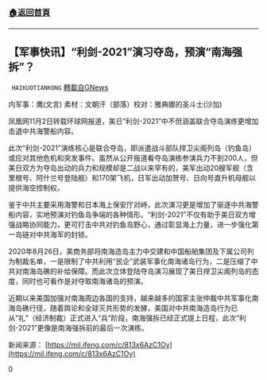 ###  [:house:返回首頁](https://github.com/ourhimalayas/txt)
---

## 【军事快讯】“利剑-2021”演习夺岛，预演“南海强拆”？
` HAIKUOTIANKONG` [轉載自GNews](https://gnews.org/zh-hans/516190/)

内军事：鹰(文言) 素材：文朝汗（部落）校对：雅典娜的圣斗士(沙加)

凤凰网11月2日转载环球网报道，美日“利剑-2021”中不但涵盖联合夺岛演练更增加击退中共海警船内容。

此次“利剑-2021”演练核心是联合夺岛，即派遣战斗部队捍卫尖阁列岛（钓鱼岛）或应对其他危机和突发事件。虽然从公开报道看夺岛演练参演兵力不到200人，但美日双方为夺岛出动的兵力和规模却是二战以来罕有的，美军出动20艘军舰（含里根号、阿什兰号登陆舰）和170架飞机，日军出动加贺号、日向号直升机母舰以提供海空控制权。

鉴于中共主要采用海警和日本海上保安厅对峙，此次演习更是增加了驱逐中共海警船内容，实地预演对钓鱼岛争端的各种情形。“利剑-2021”不仅有助于美日双方增强战略协同能力，更可打击中共对钓鱼岛野心，通过彰显海上力量，进一步强化第一岛链对中共海军的封锁。

2020年8月26日，美商务部将南海造岛主力中交建和中国船舶集团及下属公司列为制裁名单，一是限制了中共利用“民企”武装军事化南海诸岛行为，二是压缩了中共对南海岛礁的补给保障。而此次立体登陆夺岛演习展现了美日捍卫尖阁列岛的态度，同时也可看作是对夺取南海诸岛的预演。

近期以来美国加强对南海周边各国的支持，越来越多的国家主张仲裁中共军事化南海岛礁行径，随着舆论和全球灭共形势的发酵，美国对中共南海造岛行为已从“礼”（经济制裁）正式进入“兵”阶段，南海强拆已经正式提上日程，此次“利剑-2021”更像是南海强拆前的最后一次演练。

新闻来源：
[https://mil.ifeng.com/c/813x6AzC1Oy](https://mil.ifeng.com/c/813x6AzC1Oy)

0
